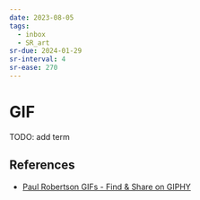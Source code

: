```yaml
---
date: 2023-08-05
tags:
  - inbox
  - SR_art
sr-due: 2024-01-29
sr-interval: 4
sr-ease: 270
---
```


# GIF

TODO: add term

## References

- [Paul Robertson GIFs - Find &amp; Share on GIPHY](https://giphy.com/paulrobertson)

